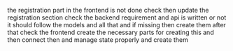the registration part in the frontend is not done check then update the registration section check the backend requirement and api is written or not it should follow the models and all that and if missing then create them after that check the frontend create the necessary parts for creating this and then connect then and manage state properly and create them 